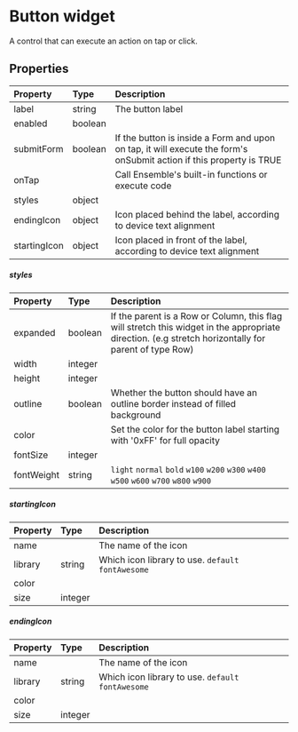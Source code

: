 # Button widget

A control that can execute an action on tap or click.


## Properties
| Property | Type | Description |
| :---------------- | :------- | :------- |
| label | string | The button label |
| enabled | boolean | |
| submitForm | boolean | If the button is inside a Form and upon on tap, it will execute the form's onSubmit action if this property is TRUE |
| onTap | | Call Ensemble's built-in functions or execute code |
| styles | object | |
| endingIcon | object | Icon placed behind the label, according to device text alignment |
| startingIcon | object | Icon placed in front of the label, according to device text alignment |

##### styles
| Property | Type | Description |
| :---------------- | :------- | :------- |
| expanded | boolean | If the parent is a Row or Column, this flag will stretch this widget in the appropriate direction. (e.g stretch horizontally for parent of type Row) |
| width | integer | |
| height | integer | |
| outline | boolean | Whether the button should have an outline border instead of filled background |
| color | | Set the color for the button label starting with '0xFF' for full opacity |
| fontSize | integer | |
| fontWeight | string | `light` `normal` `bold` `w100` `w200` `w300` `w400` `w500` `w600` `w700` `w800` `w900` |

##### startingIcon
| Property | Type | Description |
| :---------------- | :------- | :------- |
| name | | The name of the icon |
| library | string | Which icon library to use. `default` `fontAwesome` |
| color | | |
| size | integer | |

##### endingIcon
| Property | Type | Description |
| :---------------- | :------- | :------- |
| name | | The name of the icon |
| library | string | Which icon library to use. `default` `fontAwesome` |
| color | | |
| size | integer | |
